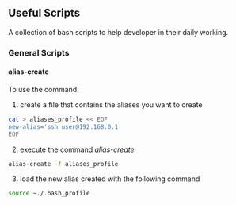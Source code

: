 ## Useful Scripts

A collection of bash scripts to help developer in their daily working.

### General Scripts

#### alias-create

To use the command:

1. create a file that contains the aliases you want to create
```bash
cat > aliases_profile << EOF
new-alias='ssh user@192.168.0.1'
EOF
```
2. execute the command _alias-create_
```bash
alias-create -f aliases_profile
```
3. load the new alias created with the following command
```bash
source ~./.bash_profile
```